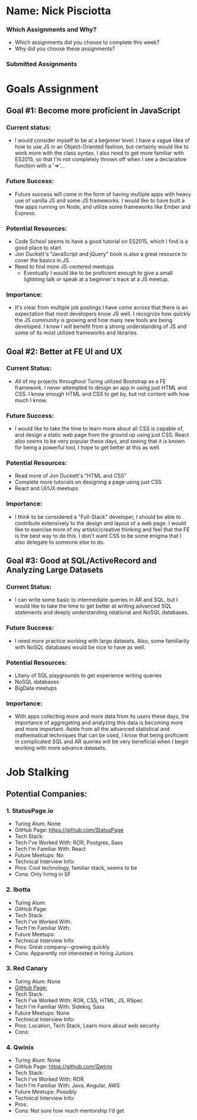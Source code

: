 # Name: Nick Pisciotta

### Which Assignments and Why?
- Which assignments did you choose to complete this week?
- Why did you choose these assignments?

### Submitted Assignments

# Goals Assignment

## Goal #1: Become more proficient in JavaScript
### Current status:
  * I would consider myself to be at a beginner level. I have a vague idea of how to use JS in an Object-Oriented fashion, but certainly would like to work more with the class syntax.  I also need to get more familiar with ES2015, so that I'm not completely thrown off when I see a declarative function with a '=>'...

### Future Success:
  * Future success will come in the form of having multiple apps with heavy use of vanilla JS and some JS frameworks.  I would like to have built a few apps running on Node, and utilize some frameworks like Ember and Express.

### Potential Resources:
  * Code School seems to have a good tutorial on ES2015, which I find is a good place to start.  
  * Jon Duckett's "JavaScript and jQuery" book is also a great resource to cover the basics in JS.
  * Need to find more JS-centered meetups
    * Eventually I would like to be proficient enough to give a small lightning talk or speak at a beginner's track at a JS meetup.

### Importance:
  *   It's clear from multiple job postings I have come across that there is an expectation that most developers know JS well.  I recognize how quickly the JS community is growing and how many new tools are being developed.  I know I will benefit from a strong understanding of JS and some of its most utilized frameworks and libraries.

## Goal #2: Better at FE UI and UX  
### Current Status:
  *  All of my projects throughout Turing utilized Bootstrap as a FE framework.  I never attempted to design an app in using just HTML and CSS.  I know enough HTML and CSS to get by, but not content with how much I know.

### Future Success:
* I would like to take the time to learn more about all CSS is capable of, and design a static web page from the ground up using just CSS. React also seems to be very popular these days, and seeing that it is known for being a powerful tool, I hope to get better at this as well.

### Potential Resources:
* Read more of Jon Duckett's "HTML and CSS"
* Complete more tutorials on designing a page using just CSS
* React and UI/UX meetups

### Importance:
* I think to be considered a "Full-Stack" developer, I should be able to contribute extensively to the design and layout of a web page.  I would like to exercise more of my artistic/creative thinking and feel that the FE is the best way to do this.  I don't want CSS to be some enigma that I also delegate to someone else to do.

## Goal #3:  Good at SQL/ActiveRecord and Analyzing Large Datasets

### Current Status:
*  I can write some basic to intermediate queries in AR and SQL, but I would like to take the time to get better at writing advanced SQL statements and deeply understanding relational and NoSQL databases.

### Future Success:
* I need more practice working with large datasets.  Also, some familiarity with NoSQL databases would be nice to have as well.


### Potential Resources:
* Litany of SQL playgrounds to get experience writing queries
* NoSQL databases
* BigData meetups


### Importance:
*  With apps collecting more and more data from its users these days, the importance of aggregating and analyzing this data is becoming more and more important.  Aside from all the advanced statistical and mathematical techniques that can be used, I know that being proficient in complicated SQL and AR queries will be very beneficial when I begin working with more advance datasets.  


# Job Stalking

## Potential Companies:

### 1. StatusPage.io
* Turing Alum: None
* GitHub Page: https://github.com/StatusPage
* Tech Stack:
 * Tech I've Worked With: ROR, Postgres, Sass
 * Tech I'm Familiar With: React
* Future Meetups: No
* Technical Interview Info:
* Pros: Cool technology, familiar stack, seems to be  
* Cons: Only hiring in SF

### 2. Ibotta
* Turing Alum:
* GitHub Page:
* Tech Stack:
* Tech I've Worked With:
* Tech I'm Familiar With:
* Future Meetups:
* Technical Interview Info:
* Pros: Great company--growing quickly
* Cons: Apparently not interested in hiring Juniors


### 3. Red Canary
* Turing Alum: None
* [GitHub Page:](https://github.com/redcanaryco)
* Tech Stack:  
 * Tech I've Worked With: ROR, CSS, HTML, JS, RSpec
 * Tech I'm Familiar With: Sidekiq, Sass
* Future Meetups: None
* Technical Interview Info:
* Pros: Location, Tech Stack, Learn more about web security
* Cons:

### 4. Qwinix
* Turing Alum: None
* GitHub Page: https://github.com/Qwinix
* Tech Stack:
 * Tech I've Worked With: ROR
 * Tech I'm Familiar With: Java, Angular, AWS
* Future Meetups: Possibly
* Technical Interview Info:
* Pros:
* Cons: Not sure how much mentorship I'd get
